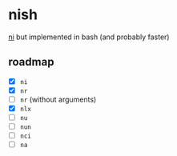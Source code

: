 # nish

[ni](https://github.com/antfu/ni) but implemented in bash (and probably faster)

## roadmap

- [x] `ni`
- [x] `nr`
- [ ] `nr` (without arguments)
- [x] `nlx`
- [ ] `nu`
- [ ] `nun`
- [ ] `nci`
- [ ] `na`
